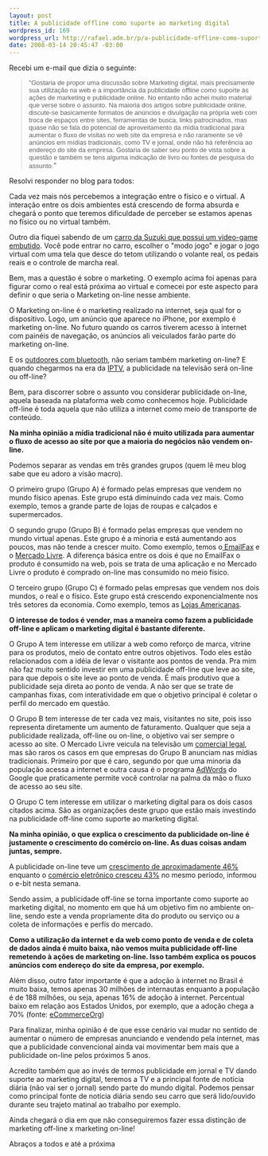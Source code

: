 ```yaml
--- 
layout: post
title: A publicidade offline como suporte ao marketing digital
wordpress_id: 169
wordpress_url: http://rafael.adm.br/p/a-publicidade-offline-como-suporte-ao-marketing-digital/
date: 2008-03-14 20:45:47 -03:00
---
```

Recebi um e-mail que dizia o seguinte:
<blockquote><font face="sans-serif" size="2">"Gostaria de propor uma discussão sobre Marketing digital, mais precisamente sua utilização na web e a importância da publicidade offline como suporte às ações de marketing e publicidade online. No entanto não achei muito material que verse sobre o assunto. Na maioria dos artigos sobre publicidade online, discute-se basicamente formatos de anúncios e divulgação na própria web com troca de espaços entre sites, ferramentas de busca, links patrocinados, mas quase não se fala do potencial de aproveitamento da mídia tradicional para aumentar o fluxo de visitas no web site da empresa e não raramente se vê anúncios em mídias tradicionais, como TV e jornal, onde não há referência ao endereço do site da empresa. </font>
<font face="sans-serif" size="2">Gostaria de saber seu ponto de vista sobre a questão e também se tens alguma indicação de livro ou fontes de pesquisa do assunto.</font>"</blockquote>
Resolvi responder no blog para todos:

Cada vez mais nós percebemos a integração entre o físico e o virtual. A interação entre os dois ambientes está crescendo de forma absurda e chegará o ponto que teremos dificuldade de perceber se estamos apenas no físico ou no virtual também.

Outro dia fiquei sabendo de um <a href="http://news.teamxbox.com/xbox/12494/Suzuki-SXBox-Xbox-360-Concept-Car-Pictures/">carro da Suzuki que possui um video-game embutido</a>. Você pode entrar no carro, escolher o "modo jogo" e jogar o jogo virtual com uma tela que desce do tetom utilizando o volante real, os pedais reais e o controle de marcha real.

Bem, mas a questão é sobre o marketing. O exemplo acima foi apenas para figurar como o real está próxima ao virtual e comecei por este aspecto para definir o que seria o Marketing on-line nesse ambiente.

O Marketing on-line é o marketing realizado na internet, seja qual for o dispositivo. Logo, um anúncio que aparece no iPhone, por exemplo é marketing on-line. No futuro quando os carros tiverem acesso à internet com painéis de navegação, os anúncios ali veiculados farão parte do marketing on-line.

E os <a href="http://rafael.adm.br/p/outdoor-no-celular/">outdoores com bluetooth</a>, não seriam também marketing on-line? E quando chegarmos na era da <a href="http://pt.wikipedia.org/wiki/IPTV">IPTV</a>, a publicidade na televisão será on-line ou off-line?

Bem, para discorrer sobre o assunto vou considerar publicidade on-line, aquela baseada na plataforma web como conhecemos hoje. Publicidade off-line é toda aquela que não utiliza a internet como meio de transporte de conteúdo.

<strong>Na minha opinião a mídia tradicional não é muito utilizada para aumentar o fluxo de acesso ao site por que a maioria do negócios não vendem on-line.</strong>

Podemos separar as vendas em três grandes grupos (quem lê meu blog sabe que eu adoro a visão macro).

O primeiro grupo (Grupo A) é formado pelas empresas que vendem no mundo físico apenas. Este grupo está diminuindo cada vez mais. Como exemplo, temos a grande parte de lojas de roupas e calçados e supermercados.

O segundo grupo (Grupo B) é formado pelas empresas que vendem no mundo virtual apenas. Este grupo é a minoria e está aumentando aos poucos, mas não tende a crescer muito. Como exemplo, temos o<a href="http://emailfax.com.br"> EmailFax</a> e o <a href="http://www.me.com.br">Mercado Livre</a>. A diferença básica entre os dois é que no EmailFax o produto é consumido na web, pois se trata de uma aplicação e no Mercado Livre o produto é comprado on-line mas consumido no meio físico.

O terceiro grupo (Grupo C) é formado pelas empresas que vendem nos dois mundos, o real e o físico. Este grupo está crescendo exponencialmente nos três setores da economia. Como exemplo, temos as <a href="http://www.americanas.com.br">Lojas Americanas</a>.

<strong>O interesse de todos é vender, mas a maneira como fazem a publicidade off-line e aplicam o marketing digital é bastante diferente. </strong>

O Grupo A tem interesse em utilizar a web como reforço de marca, vitrine para os produtos, meio de contato entre outros objetivos. Todo eles estão relacionados com a idéia de levar o visitante aos pontos de venda. Pra mim não faz muito sentido investir em uma publicidade off-line que leve ao site, para que depois o site leve ao ponto de venda. É mais produtivo que a publicidade seja direta ao ponto de venda.  A não ser que se trate de campanhas fixas, com interatividade em que o objetivo principal é coletar o perfil do mercado em questão.

O Grupo B tem interesse de ter cada vez mais, visitantes no site, pois isso representa diretamente um aumento de faturamento. Qualquer que seja a publicidade realizada, off-line ou on-line, o objetivo vai ser sempre o acesso ao site. O Mercado Livre veicula na televisão um <a href="http://www.youtube.com/watch?v=sG7XUlA2Lhc">comercial legal</a>, mas são raros os casos em que empresas do Grupo B anunciam nas mídias tradicionais. Primeiro por que é caro, segundo por que uma minoria da população acessa a internet e outra causa é o programa <a href="http://adwords.google.com/">AdWords</a> do Google que praticamente permite você controlar na palma da mão o fluxo de acesso ao seu site.

O Grupo C tem interesse em utilizar o marketing digital para os dois casos citados acima. São as organizações deste grupo que estão mais investindo na publicidade off-line como suporte ao marketing digital.

<strong>Na minha opinião, o que explica o crescimento da publicidade on-line é justamente o crescimento do comércio on-line. As duas coisas andam juntas, sempre.</strong>

A publicidade on-line teve um <a href="http://www1.folha.uol.com.br/folha/informatica/ult124u378505.shtml">crescimento de aproximadamente 46%</a> enquanto o <a href="http://oglobo.globo.com/economia/mat/2008/03/11/comercio_eletronico_brasileiro_amadurece_movimenta_6_3_bilhoes_em_2007_diz_e-bit-426176594.asp">comércio eletrônico cresceu 43%</a> no mesmo período, informou o e-bit nesta semana.

Sendo assim, a publicidade off-line se torna importante como suporte ao marketing digital, no momento em que há um objetivo fim no ambiente on-line, sendo este a venda propriamente dita do produto ou serviço ou a coleta de informações e perfis do mercado.

<strong>Como a utilização da internet e da web como ponto de venda e de coleta de dados ainda é muito baixa, não vemos muita publicidade off-line remetendo à ações de marketing on-line. Isso também explica os poucos anúncios com endereço do site da empresa, por exemplo.</strong>

Além disso, outro fator importante é que a adoção à internet no Brasil é muito baixa, temos apenas 30 milhões de internautas enquanto a população é de 188 milhões, ou seja, apenas 16% de adoção à internet. Percentual baixo em relação aos Estados Unidos, por exemplo, que a adoção chega a 70% (fonte: <a href="http://www.e-commerce.org.br/STATS.htm">eCommerceOrg</a>)

Para finalizar, minha opinião é de que esse cenário vai mudar no sentido de aumentar o número de empresas anunciando e vendendo pela internet, mas que a publicidade convencional ainda vai movimentar bem mais que a publicidade on-line pelos próximos 5 anos.

Acredito também que ao invés de termos publicidade em jornal e TV dando suporte ao marketing digital, teremos a TV e a principal fonte de notícia diária (não vai ser o jornal) sendo parte do mundo digital. Podemos pensar como principal fonte de notícia diária sendo seu carro que será lido/ouvido durante seu trajeto matinal ao trabalho por exemplo.

Ainda chegará o dia em que não conseguiremos fazer essa distinção de marketing off-line x marketing on-line!

Abraços a todos e até a próxima
